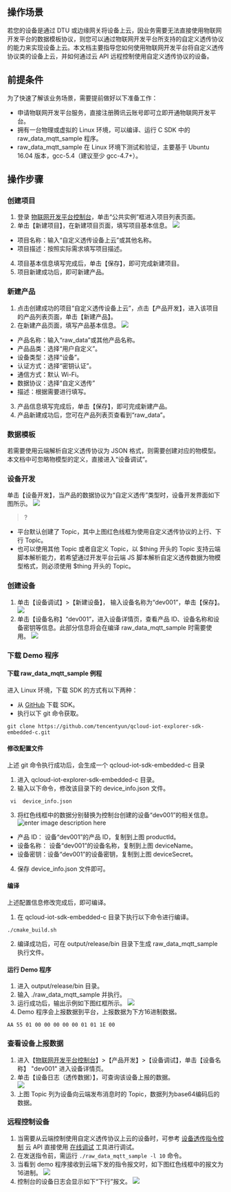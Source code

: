 ## 操作场景

若您的设备是通过 DTU 或边缘网关将设备上云，因业务需要无法直接使用物联网开发平台的数据模板协议，则您可以通过物联网开发平台所支持的自定义透传协议的能力来实现设备上云。本文档主要指导您如何使用物联网开发平台将自定义透传协议类的设备上云，并如何通过云 API 远程控制使用自定义透传协议的设备。


## 前提条件

为了快速了解该业务场景，需要提前做好以下准备工作：
-  申请物联网开发平台服务，直接注册腾讯云账号即可立即开通物联网开发平台。
-  拥有一台物理或虚拟的 Linux 环境，可以编译、运行 C SDK 中的 raw_data_mqtt_sample 程序。
-  raw_data_mqtt_sample 在 Linux 环境下测试和验证，主要基于 Ubuntu 16.04 版本，gcc-5.4（建议至少 gcc-4.7+）。


## 操作步骤

### 创建项目

1. 登录 [物联网开发平台控制台](https://console.cloud.tencent.com/iotexplorer)，单击“公共实例”框进入项目列表页面。
2. 单击【新建项目】，在新建项目页面，填写项目基本信息。
![](https://main.qcloudimg.com/raw/1076fec20b55e57411c1624feed3c544.jpg)
 - 项目名称：输入“自定义透传设备上云”或其他名称。
 - 项目描述：按照实际需求填写项目描述。
4. 项目基本信息填写完成后，单击【保存】，即可完成新建项目。
5. 项目新建成功后，即可新建产品。


### 新建产品

1. 点击创建成功的项目“自定义透传设备上云”，点击【产品开发】，进入该项目的产品列表页面，单击【新建产品】。
2. 在新建产品页面，填写产品基本信息。
   ![](https://main.qcloudimg.com/raw/b0aa6ff08f88cdc4a5b52dd97cfe6bef.png)
 - 产品名称：输入“raw_data”或其他产品名称。
 - 产品品类：选择“用户自定义”。
 - 设备类型：选择“设备”。
 - 认证方式：选择“密钥认证”。
 - 通信方式：默认 Wi-Fi。
 - 数据协议：选择“自定义透传”
 - 描述：根据需要进行填写。
3. 产品信息填写完成后，单击【保存】，即可完成新建产品。
4. 产品新建成功后，您可在产品列表页查看到“raw_data”。


### 数据模板

若需要使用云端解析自定义透传协议为 JSON 格式，则需要创建对应的物模型。本文档中可忽略物模型的定义，直接进入“设备调试”。


### 设备开发

单击【设备开发】，当产品的数据协议为“自定义透传”类型时，设备开发界面如下图所示。
![](https://main.qcloudimg.com/raw/2e12978a97b60fe4128d9228c5c61d0f.jpg)
>?
- 平台默认创建了 Topic，其中上图红色线框为使用自定义透传协议的上行、下行 Topic。
- 也可以使用其他 Topic 或者自定义 Topic，以 $thing 开头的 Topic 支持云端脚本解析能力，若希望通过开发平台云端 JS 脚本解析自定义透传数据为物模型格式，则必须使用 $thing 开头的 Topic。 
>

### 创建设备

1. 单击【设备调试】>【新建设备】， 输入设备名称为“dev001”，单击【保存】。
![](https://main.qcloudimg.com/raw/1d53c9c23248a37a1a62e1de2dea1100.jpg)
2. 单击【设备名称】“dev001”，进入设备详情页，查看产品 ID、设备名称和设备密钥等信息。此部分信息将会在编译 raw_data_mqtt_sample 时需要使用。
![](https://main.qcloudimg.com/raw/d34da0c2285bace43f392116d0de9b8c.jpg)


### 下载 Demo 程序

####  下载 raw_data_mqtt_sample 例程

进入 Linux 环境，下载 SDK 的方式有以下两种：
- 从 [GitHub](https://github.com/tencentyun/qcloud-iot-explorer-sdk-embedded-c) 下载 SDK。
- 执行以下 git 命令获取。
```
git clone https://github.com/tencentyun/qcloud-iot-explorer-sdk-embedded-c.git
```

#### 修改配置文件

上述 git 命令执行成功后，会生成一个 qcloud-iot-sdk-embedded-c 目录
1. 进入 qcloud-iot-explorer-sdk-embedded-c 目录。
2. 输入以下命令，修改该目录下的 device_info.json 文件。
```
 vi  device_info.json
```
3. 将红色线框中的数据分别替换为控制台创建的设备“dev001”的相关信息。
![enter image description here](https://main.qcloudimg.com/raw/d6acaaa1880e61dd9b0b9753866a9c4b.png)
  - 产品 ID： 设备“dev001”的产品 ID，复制到上图 productId。
  - 设备名称： 设备“dev001”的设备名称，复制到上图 deviceName。
  - 设备密钥：设备“dev001”的设备密钥，复制到上图 deviceSecret。
4. 保存 device_info.json 文件即可。

#### 编译

上述配置信息修改完成后，即可编译。
1. 在 qcloud-iot-sdk-embedded-c 目录下执行以下命令进行编译。
```
./cmake_build.sh
```
2. 编译成功后，可在 output/release/bin 目录下生成 raw_data_mqtt_sample 执行文件。

#### 运行 Demo 程序

1. 进入 output/release/bin 目录。
2. 输入 ./raw_data_mqtt_sample 并执行。
3. 运行成功后，输出示例如下图红框所示。
   ![](https://main.qcloudimg.com/raw/896fcf9199857d861442443f3ea6cbd2.png)
4. Demo 程序会上报数据到平台，上报数据为下方16进制数据。
```
AA 55 01 00 00 00 00 00 01 01 1E 00
```

### 查看设备上报数据

1. 进入【[物联网开发平台控制台](https://console.cloud.tencent.com/iotexplorer)】>【产品开发】>【设备调试】，单击【设备名称】 "dev001" 进入设备详情页。
2. 单击【设备日志（透传数据）】，可查询该设备上报的数据。    
   ![](https://main.qcloudimg.com/raw/f6ba9a3daacd33af0887ba01ec4b7e86.png)
3. 上图 Topic 列为设备向云端发布消息时的 Topic，数据列为base64编码后的数据。

### 远程控制设备 

1. 当需要从云端控制使用自定义透传协议上云的设备时，可参考 [设备透传指令控制](https://cloud.tencent.com/document/product/1081/50983) 云 API 直接使用 [在线调试](https://console.cloud.tencent.com/api/explorer?Product=iotexplorer&Version=2019-04-23&Action=PublishMessage&SignVersion=) 工具进行调试。
2. 在发送指令前，需运行 `./raw_data_mqtt_sample -l 10` 命令。  
3. 当看到 demo 程序接收到云端下发的指令报文时，如下图红色线框中的报文为16进制。
   ![](https://main.qcloudimg.com/raw/14761541417ff4f839a56ff433ed73a5.png)
4. 控制台的设备日志会显示如下“下行”报文。
![](https://main.qcloudimg.com/raw/2cd169cd9ec5f6121c8002ace61c5af0.png)



